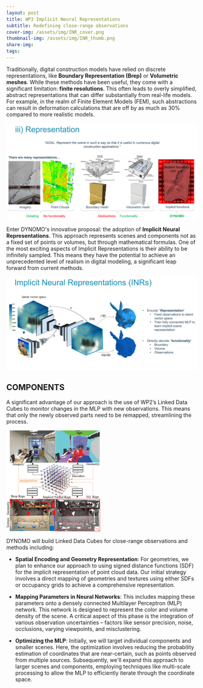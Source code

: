 ```yaml
---
layout: post
title: WP3 Implicit Neural Representations
subtitle: Redefining close-range observations
cover-img: /assets/img/INR_cover.png
thumbnail-img: /assets/img/INR_thumb.png
share-img: 
tags:
---
```


Traditionally, digital construction models have relied on discrete representations, like **Boundary Representation (Brep)** or **Volumetric meshes**. While these methods have been useful, they come with a significant limitation: **finite resolutions**. This often leads to overly simplified, abstract representations that can differ substantially from real-life models. For example, in the realm of Finite Element Models (FEM), such abstractions can result in deformation calculations that are off by as much as 30% compared to more realistic models.


![Segmentation](../assets/img/INR_3.PNG)


Enter DYNOMO's innovative proposal: the adoption of **Implicit Neural Representations**. This approach represents scenes and components not as a fixed set of points or volumes, but through mathematical formulas. One of the most exciting aspects of Implicit Representations is their ability to be infinitely sampled. This means they have the potential to achieve an unprecedented level of realism in digital modeling, a significant leap forward from current methods.

![Segmentation](../assets/img/INR_1.PNG)

## COMPONENTS
A significant advantage of our approach is the use of WP2’s Linked Data Cubes to monitor changes in the MLP with new observations. This means that only the newly observed parts need to be remapped, streamlining the process.

![Segmentation](../assets/img/INR_2.png)

DYNOMO will build Linked Data Cubes for close-range observations and methods including:

 - **Spatial Encoding and Geometry Representation**: For geometries, we plan to enhance our approach to using signed distance functions (SDF) for the implicit representation of point cloud data. Our initial strategy involves a direct mapping of geometries and textures using either SDFs or occupancy grids to achieve a comprehensive representation.

 - **Mapping Parameters in Neural Networks**: This includes mapping these parameters onto a densely connected Multilayer Perceptron (MLP) network. This network is designed to represent the color and volume density of the scene. A critical aspect of this phase is the integration of various observation uncertainties – factors like sensor precision, noise, occlusions, varying viewpoints, and misclustering. 

 - **Optimizing the MLP**: Initially, we will target individual components and smaller scenes. Here, the optimization involves reducing the probability estimation of coordinates that are near-certain, such as points observed from multiple sources. Subsequently, we'll expand this approach to larger scenes and components, employing techniques like multi-scale processing to allow the MLP to efficiently iterate through the coordinate space.